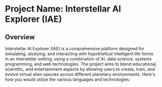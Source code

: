 # Project Name: Interstellar AI Explorer (IAE)

## Overview

Interstellar AI Explorer (IAE) is a comprehensive platform designed for simulating, studying, and interacting with hypothetical intelligent life forms in an interstellar setting, using a combination of AI, data science, systems programming, and web technologies. The project aims to blend educational, scientific, and entertainment aspects by allowing users to create, train, and evolve virtual alien species across different planetary environments. Here's how you would utilize the various languages and technologies:
